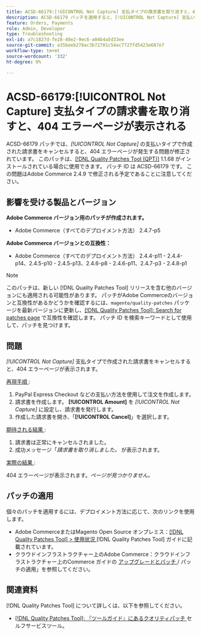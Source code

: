 ```yaml
---
title: ACSD-66179:[!UICONTROL Not Capture] 支払タイプの請求書を取り消すと、404 エラーページが表示される
description: ACSD-66179 パッチを適用すると、[!UICONTROL Not Capture] 支払いタイプの請求書をキャンセルすると 404 エラーページが発生するAdobe Commerceの問題を修正できます。
feature: Orders, Payments
role: Admin, Developer
type: Troubleshooting
exl-id: a7c1827d-fe28-40e2-9ec6-a04b4a5d33ee
source-git-commit: a35beeb278ac3b72701c54ac7727fd5423e687e7
workflow-type: tm+mt
source-wordcount: '332'
ht-degree: 0%

---
```


# ACSD-66179:[!UICONTROL Not Capture] 支払タイプの請求書を取り消すと、404 エラーページが表示される

ACSD-66179 パッチでは、*[!UICONTROL Not Capture]* の支払いタイプで作成された請求書をキャンセルすると、404 エラーページが発生する問題が修正されています。 このパッチは、[[!DNL Quality Patches Tool (QPT)]](/help/tools/quality-patches-tool/quality-patches-tool-to-self-serve-quality-patches.md) 1.1.68 がインストールされている場合に使用できます。 パッチ ID は ACSD-66179 です。 この問題はAdobe Commerce 2.4.9 で修正される予定であることに注意してください。

## 影響を受ける製品とバージョン

**Adobe Commerce バージョン用のパッチが作成されます。**

* Adobe Commerce（すべてのデプロイメント方法） 2.4.7-p5

**Adobe Commerce バージョンとの互換性：**

* Adobe Commerce（すべてのデプロイメント方法） 2.4.4-p11 - 2.4.4-p14、2.4.5-p10 - 2.4.5-p13、2.4.6-p8 - 2.4.6-p11、2.4.7-p3 - 2.4.8-p1

>[!NOTE]
>
>このパッチは、新しい [!DNL Quality Patches Tool] リリースを含む他のバージョンにも適用される可能性があります。 パッチがAdobe Commerceのバージョンと互換性があるかどうかを確認するには、`magento/quality-patches` パッケージを最新バージョンに更新し、[[!DNL Quality Patches Tool]: Search for patches page](https://experienceleague.adobe.com/tools/commerce-quality-patches/index.html) で互換性を確認します。 パッチ ID を検索キーワードとして使用して、パッチを見つけます。

## 問題

*[!UICONTROL Not Capture]* 支払タイプで作成された請求書をキャンセルすると、404 エラーページが表示されます。

<u> 再現手順 </u>:

1. PayPal Express Checkout などの支払い方法を使用して注文を作成します。
1. 請求書を作成します。 **[!UICONTROL Amount]** を *[!UICONTROL Not Capture]* に設定し、請求書を発行します。
1. 作成した請求書を開き、「**[!UICONTROL Cancel]**」を選択します。

<u> 期待される結果 </u>:

1. 請求書は正常にキャンセルされました。
1. 成功メッセージ「*請求書を取り消しました。* が表示されます。

<u> 実際の結果 </u>:

404 エラーページが表示されます。*ページが見つかりません。*

## パッチの適用

個々のパッチを適用するには、デプロイメント方法に応じて、次のリンクを使用します。

* Adobe CommerceまたはMagento Open Source オンプレミス：[[!DNL Quality Patches Tool] > 使用状況 ](/help/tools/quality-patches-tool/usage.md) [!DNL Quality Patches Tool] ガイドに記載されています。
* クラウドインフラストラクチャー上のAdobe Commerce：クラウドインフラストラクチャー上のCommerce ガイドの [ アップグレードとパッチ ](https://experienceleague.adobe.com/docs/commerce-cloud-service/user-guide/develop/upgrade/apply-patches.html)/ パッチの適用」を参照してください。

## 関連資料

[!DNL Quality Patches Tool] について詳しくは、以下を参照してください。

* [[!DNL Quality Patches Tool]: 『ツールガイド』にあるクオリティパッチ ](/help/tools/quality-patches-tool/quality-patches-tool-to-self-serve-quality-patches.md) セルフサービスツール。
